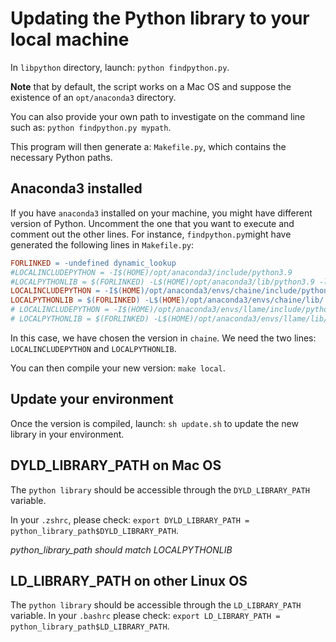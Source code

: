 # Updating the Python library to your local machine

In `libpython` directory, launch: `python findpython.py`.

**Note** that by default, the script works on a Mac OS and suppose the existence of an `opt/anaconda3` directory.

You can also provide your own path to investigate on the command line such as: `python findpython.py mypath`.

This program will then generate a: `Makefile.py`, which contains the necessary Python paths.

## Anaconda3 installed

If you have `anaconda3` installed on your machine, you might have different version of Python. Uncomment the one that you want to execute and comment out the other lines.
For instance, `findpython.py`might have generated the following lines in `Makefile.py`:

```Makefile
FORLINKED = -undefined dynamic_lookup
#LOCALINCLUDEPYTHON = -I$(HOME)/opt/anaconda3/include/python3.9
#LOCALPYTHONLIB = $(FORLINKED) -L$(HOME)/opt/anaconda3/lib/python3.9 -lpython3.9
LOCALINCLUDEPYTHON = -I$(HOME)/opt/anaconda3/envs/chaine/include/python3.11
LOCALPYTHONLIB = $(FORLINKED) -L$(HOME)/opt/anaconda3/envs/chaine/lib/ -lpython3.11
# LOCALINCLUDEPYTHON = -I$(HOME)/opt/anaconda3/envs/llame/include/python3.11
# LOCALPYTHONLIB = $(FORLINKED) -L$(HOME)/opt/anaconda3/envs/llame/lib/ -lpython3.11
```

In this case, we have chosen the version in `chaine`. We need the two lines: `LOCALINCLUDEPYTHON` and `LOCALPYTHONLIB`.

You can then compile your new version: `make local`.

## Update your environment
Once the version is compiled, launch: `sh update.sh` to update the new library in your environment.

## DYLD_LIBRARY_PATH on Mac OS
The `python library` should be accessible through the `DYLD_LIBRARY_PATH` variable.

In your `.zshrc`, please check: `export DYLD_LIBRARY_PATH = python_library_path$DYLD_LIBRARY_PATH`.

_python_library_path should match LOCALPYTHONLIB_

## LD_LIBRARY_PATH on other Linux OS

The `python library` should be accessible through the `LD_LIBRARY_PATH` variable. 
In your `.bashrc` please check: `export LD_LIBRARY_PATH = python_library_path$LD_LIBRARY_PATH`.


